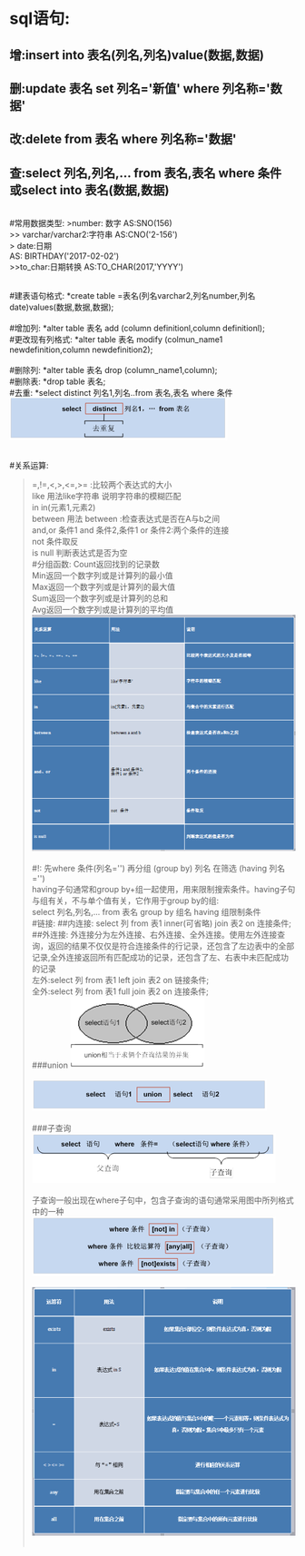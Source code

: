 sql语句:
====
增:insert into 表名(列名,列名)value(数据,数据)<br>
--
删:update 表名 set 列名='新值' where 列名称='数据'<br>
--
改:delete from 表名 where 列名称='数据'<br>
--
查:select 列名,列名,... from 表名,表名 where 条件<br>
或select into 表名(数据,数据)<br>
--
<br>
#常用数据类型:
>number:	数字 AS:SNO(156)<br>
>> varchar/varchar2:字符串 AS:CNO('2-156')<br>
> date:日期<br> AS: BIRTHDAY('2017-02-02')<br>
>>to_char:日期转换 AS:TO_CHAR(2017,'YYYY')	<br>	
<br>

#建表语句格式:
	*create table =表名(列名varchar2,列名number,列名date)values(数据,数据,数据);<br>
<br>
#增加列:
	*alter table 表名 add (column definitionl,column definitionl);<br>
#更改现有列格式:
	*alter table 表名 modify (colmun_name1 newdefinition,column newdefinition2);<br><br>
#删除列:
	*alter table 表名 drop (column_name1,column);<br>
#删除表:
	*drop table 表名;<br>
#去重:
	*select distinct 列名1,列名..from 表名,表名 where 条件<br>
![6](oracle_note/6.png)<br><br>

#关系运算:
>=,!=,<,>,<=,>=  :比较两个表达式的大小<br>
>like 用法like字符串 说明字符串的模糊匹配<br>
>in in(元素1,元素2)<br>
>between 用法 between :检查表达式是否在A与b之间<br>
>and,or 条件1 and 条件2,条件1 or 条件2:两个条件的连接<br>
>not 条件取反<br>
>is null 判断表达式是否为空<br>
#分组函数:
		Count返回找到的记录数<br>
		Min返回一个数字列或是计算列的最小值<br>
		Max返回一个数字列或是计算列的最大值<br>
		Sum返回一个数字列或是计算列的总和<br>
		Avg返回一个数字列或是计算列的平均值<br>
![7](oracle_note/7.png)<br><br>
#!:
>先where 条件(列名='') 再分组 (group by) 列名 在筛选 (having 列名='')<br>
>having子句通常和group by+组一起使用，用来限制搜索条件。having子句与组有关，不与单个值有关，它作用于group by的组:<br>select 列名,列名,... from 表名 group by 组名 having 组限制条件<br>
#链接:
##内连接:
select 列 from 表1 inner(可省略) join 表2 on 连接条件;<br>
##外连接:
外连接分为左外连接、右外连接、全外连接。使用左外连接查询，返回的结果不仅仅是符合连接条件的行记录，还包含了左边表中的全部记录,全外连接返回所有匹配成功的记录，还包含了左、右表中未匹配成功的记录<br>
左外:select 列 from 表1 left join 表2 on 链接条件;<br>
全外:select 列 from 表1 full join 表2 on 连接条件;<br>
###union
![1](oracle_note/1.png)<br><br>
![2](oracle_note/2.png)<br><br>
###子查询
![3](oracle_note/3.png)<br><br>
子查询一般出现在where子句中，包含子查询的语句通常采用图中所列格式中的一种<br>
![4](oracle_note/4.png)<br><br>
![5](oracle_note/5.png)<br><br>
